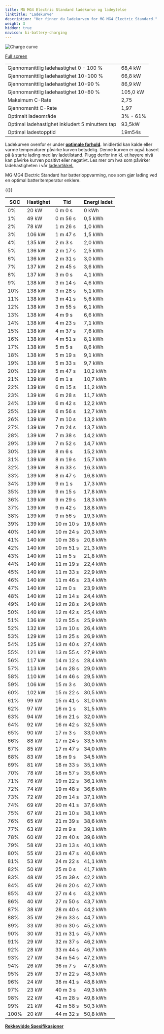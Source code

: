 ```yaml
---
title: MG MG4 Electric Standard ladekurve og ladeytelse
linktitle: "Ladekurve"
description: "Her finner du ladekurven for MG MG4 Electric Standard."
weight: 3
hidden: true
navicon: bi-battery-charging
---
```

<!-- markdownlint-disable MD033 -->
<img src="../chargingcurve.svg" alt="Charge curve" class="img-fluid">

[Full screen](/models/mg/mg4/mg4_electric_standard/chargingcurve.svg)


<table class="table table-striped border">
<tbody>
<tr>
<td>Gjennomsnittlig ladehastighet 0 - 100 %</td><td>68,4 kW</td>
</tr>
<tr>
<td>Gjennomsnittlig ladehastighet 10-100 %</td><td>66,8 kW</td>
</tr>
<tr>
<td>Gjennomsnittlig ladehastighet 10-90 %</td><td>86,9 kW</td>
</tr>
<tr>
<td>Gjennomsnittlig ladehastighet 10-80 %</td><td>105,0 kW</td>
</tr>
<tr>
<td>Maksimum C-Rate</td><td>2,75</td>
</tr>
<tr>
<td>Gjennomsnitt C-Rate</td><td>1,97</td>
</tr>
<tr>
<td>Optimalt ladeområde</td><td>3% - 61%</td>
</tr>
<tr>
<td>Optimal ladehastighet inkludert 5 minutters tap</td><td>93,5kW</td>
</tr>
<tr>
<td>Optimal ladestopptid</td><td>19m54s</td>
</tr>
</tbody>
</table>


Ladekurven ovenfor er under **[optimale forhold](../../../../../technology/battery/charging/#temperatur)**. Imidlertid kan kalde eller varme temperaturer påvirke kurven betydelig. Denne kurven er også basert på å starte lading med lav ladetilstand. Plugg derfor inn kl. et høyere nivå kan påvirke kurven positivt eller negativt. Les mer om hva som påvirker ladehastigheten i vår [ladeartikkel.](../../../../../technology/battery/charging/)


MG MG4 Electric Standard har batterioppvarming, noe som gjør lading ved en optimal batteritemperatur enklere.


{{<evkxdisplayaddarticle />}}
<table class="table table-striped border">
<thead>
<tr><th>SOC</th><th>Hastighet</th><th>Tid</th><th>Energi ladet</th></tr>
</thead>
<tbody>
<tr>
<td>0%</td><td>20 kW</td><td> 0 m 0 s </td><td>0 kWh </td>
</tr>
<tr>
<td>1%</td><td>49 kW</td><td> 0 m 56 s </td><td>0,5 kWh </td>
</tr>
<tr>
<td>2%</td><td>78 kW</td><td> 1 m 26 s </td><td>1,0 kWh </td>
</tr>
<tr>
<td>3%</td><td>106 kW</td><td> 1 m 47 s </td><td>1,5 kWh </td>
</tr>
<tr>
<td>4%</td><td>135 kW</td><td> 2 m 3 s </td><td>2,0 kWh </td>
</tr>
<tr>
<td>5%</td><td>136 kW</td><td> 2 m 17 s </td><td>2,5 kWh </td>
</tr>
<tr>
<td>6%</td><td>136 kW</td><td> 2 m 31 s </td><td>3,0 kWh </td>
</tr>
<tr>
<td>7%</td><td>137 kW</td><td> 2 m 45 s </td><td>3,6 kWh </td>
</tr>
<tr>
<td>8%</td><td>137 kW</td><td> 3 m 0 s </td><td>4,1 kWh </td>
</tr>
<tr>
<td>9%</td><td>138 kW</td><td> 3 m 14 s </td><td>4,6 kWh </td>
</tr>
<tr>
<td>10%</td><td>138 kW</td><td> 3 m 28 s </td><td>5,1 kWh </td>
</tr>
<tr>
<td>11%</td><td>138 kW</td><td> 3 m 41 s </td><td>5,6 kWh </td>
</tr>
<tr>
<td>12%</td><td>138 kW</td><td> 3 m 55 s </td><td>6,1 kWh </td>
</tr>
<tr>
<td>13%</td><td>138 kW</td><td> 4 m 9 s </td><td>6,6 kWh </td>
</tr>
<tr>
<td>14%</td><td>138 kW</td><td> 4 m 23 s </td><td>7,1 kWh </td>
</tr>
<tr>
<td>15%</td><td>138 kW</td><td> 4 m 37 s </td><td>7,6 kWh </td>
</tr>
<tr>
<td>16%</td><td>138 kW</td><td> 4 m 51 s </td><td>8,1 kWh </td>
</tr>
<tr>
<td>17%</td><td>138 kW</td><td> 5 m 5 s </td><td>8,6 kWh </td>
</tr>
<tr>
<td>18%</td><td>138 kW</td><td> 5 m 19 s </td><td>9,1 kWh </td>
</tr>
<tr>
<td>19%</td><td>138 kW</td><td> 5 m 33 s </td><td>9,7 kWh </td>
</tr>
<tr>
<td>20%</td><td>139 kW</td><td> 5 m 47 s </td><td>10,2 kWh </td>
</tr>
<tr>
<td>21%</td><td>139 kW</td><td> 6 m 1 s </td><td>10,7 kWh </td>
</tr>
<tr>
<td>22%</td><td>139 kW</td><td> 6 m 15 s </td><td>11,2 kWh </td>
</tr>
<tr>
<td>23%</td><td>139 kW</td><td> 6 m 28 s </td><td>11,7 kWh </td>
</tr>
<tr>
<td>24%</td><td>139 kW</td><td> 6 m 42 s </td><td>12,2 kWh </td>
</tr>
<tr>
<td>25%</td><td>139 kW</td><td> 6 m 56 s </td><td>12,7 kWh </td>
</tr>
<tr>
<td>26%</td><td>139 kW</td><td> 7 m 10 s </td><td>13,2 kWh </td>
</tr>
<tr>
<td>27%</td><td>139 kW</td><td> 7 m 24 s </td><td>13,7 kWh </td>
</tr>
<tr>
<td>28%</td><td>139 kW</td><td> 7 m 38 s </td><td>14,2 kWh </td>
</tr>
<tr>
<td>29%</td><td>139 kW</td><td> 7 m 52 s </td><td>14,7 kWh </td>
</tr>
<tr>
<td>30%</td><td>139 kW</td><td> 8 m 6 s </td><td>15,2 kWh </td>
</tr>
<tr>
<td>31%</td><td>139 kW</td><td> 8 m 19 s </td><td>15,7 kWh </td>
</tr>
<tr>
<td>32%</td><td>139 kW</td><td> 8 m 33 s </td><td>16,3 kWh </td>
</tr>
<tr>
<td>33%</td><td>139 kW</td><td> 8 m 47 s </td><td>16,8 kWh </td>
</tr>
<tr>
<td>34%</td><td>139 kW</td><td> 9 m 1 s </td><td>17,3 kWh </td>
</tr>
<tr>
<td>35%</td><td>139 kW</td><td> 9 m 15 s </td><td>17,8 kWh </td>
</tr>
<tr>
<td>36%</td><td>139 kW</td><td> 9 m 29 s </td><td>18,3 kWh </td>
</tr>
<tr>
<td>37%</td><td>139 kW</td><td> 9 m 42 s </td><td>18,8 kWh </td>
</tr>
<tr>
<td>38%</td><td>139 kW</td><td> 9 m 56 s </td><td>19,3 kWh </td>
</tr>
<tr>
<td>39%</td><td>139 kW</td><td> 10 m 10 s </td><td>19,8 kWh </td>
</tr>
<tr>
<td>40%</td><td>140 kW</td><td> 10 m 24 s </td><td>20,3 kWh </td>
</tr>
<tr>
<td>41%</td><td>140 kW</td><td> 10 m 38 s </td><td>20,8 kWh </td>
</tr>
<tr>
<td>42%</td><td>140 kW</td><td> 10 m 51 s </td><td>21,3 kWh </td>
</tr>
<tr>
<td>43%</td><td>140 kW</td><td> 11 m 5 s </td><td>21,8 kWh </td>
</tr>
<tr>
<td>44%</td><td>140 kW</td><td> 11 m 19 s </td><td>22,4 kWh </td>
</tr>
<tr>
<td>45%</td><td>140 kW</td><td> 11 m 33 s </td><td>22,9 kWh </td>
</tr>
<tr>
<td>46%</td><td>140 kW</td><td> 11 m 46 s </td><td>23,4 kWh </td>
</tr>
<tr>
<td>47%</td><td>140 kW</td><td> 12 m 0 s </td><td>23,9 kWh </td>
</tr>
<tr>
<td>48%</td><td>140 kW</td><td> 12 m 14 s </td><td>24,4 kWh </td>
</tr>
<tr>
<td>49%</td><td>140 kW</td><td> 12 m 28 s </td><td>24,9 kWh </td>
</tr>
<tr>
<td>50%</td><td>140 kW</td><td> 12 m 42 s </td><td>25,4 kWh </td>
</tr>
<tr>
<td>51%</td><td>136 kW</td><td> 12 m 55 s </td><td>25,9 kWh </td>
</tr>
<tr>
<td>52%</td><td>132 kW</td><td> 13 m 10 s </td><td>26,4 kWh </td>
</tr>
<tr>
<td>53%</td><td>129 kW</td><td> 13 m 25 s </td><td>26,9 kWh </td>
</tr>
<tr>
<td>54%</td><td>125 kW</td><td> 13 m 40 s </td><td>27,4 kWh </td>
</tr>
<tr>
<td>55%</td><td>121 kW</td><td> 13 m 55 s </td><td>27,9 kWh </td>
</tr>
<tr>
<td>56%</td><td>117 kW</td><td> 14 m 12 s </td><td>28,4 kWh </td>
</tr>
<tr>
<td>57%</td><td>113 kW</td><td> 14 m 28 s </td><td>29,0 kWh </td>
</tr>
<tr>
<td>58%</td><td>110 kW</td><td> 14 m 46 s </td><td>29,5 kWh </td>
</tr>
<tr>
<td>59%</td><td>106 kW</td><td> 15 m 3 s </td><td>30,0 kWh </td>
</tr>
<tr>
<td>60%</td><td>102 kW</td><td> 15 m 22 s </td><td>30,5 kWh </td>
</tr>
<tr>
<td>61%</td><td>99 kW</td><td> 15 m 41 s </td><td>31,0 kWh </td>
</tr>
<tr>
<td>62%</td><td>97 kW</td><td> 16 m 1 s </td><td>31,5 kWh </td>
</tr>
<tr>
<td>63%</td><td>94 kW</td><td> 16 m 21 s </td><td>32,0 kWh </td>
</tr>
<tr>
<td>64%</td><td>92 kW</td><td> 16 m 42 s </td><td>32,5 kWh </td>
</tr>
<tr>
<td>65%</td><td>90 kW</td><td> 17 m 3 s </td><td>33,0 kWh </td>
</tr>
<tr>
<td>66%</td><td>88 kW</td><td> 17 m 24 s </td><td>33,5 kWh </td>
</tr>
<tr>
<td>67%</td><td>85 kW</td><td> 17 m 47 s </td><td>34,0 kWh </td>
</tr>
<tr>
<td>68%</td><td>83 kW</td><td> 18 m 9 s </td><td>34,5 kWh </td>
</tr>
<tr>
<td>69%</td><td>81 kW</td><td> 18 m 33 s </td><td>35,1 kWh </td>
</tr>
<tr>
<td>70%</td><td>78 kW</td><td> 18 m 57 s </td><td>35,6 kWh </td>
</tr>
<tr>
<td>71%</td><td>76 kW</td><td> 19 m 22 s </td><td>36,1 kWh </td>
</tr>
<tr>
<td>72%</td><td>74 kW</td><td> 19 m 48 s </td><td>36,6 kWh </td>
</tr>
<tr>
<td>73%</td><td>72 kW</td><td> 20 m 14 s </td><td>37,1 kWh </td>
</tr>
<tr>
<td>74%</td><td>69 kW</td><td> 20 m 41 s </td><td>37,6 kWh </td>
</tr>
<tr>
<td>75%</td><td>67 kW</td><td> 21 m 10 s </td><td>38,1 kWh </td>
</tr>
<tr>
<td>76%</td><td>65 kW</td><td> 21 m 39 s </td><td>38,6 kWh </td>
</tr>
<tr>
<td>77%</td><td>63 kW</td><td> 22 m 9 s </td><td>39,1 kWh </td>
</tr>
<tr>
<td>78%</td><td>60 kW</td><td> 22 m 40 s </td><td>39,6 kWh </td>
</tr>
<tr>
<td>79%</td><td>58 kW</td><td> 23 m 13 s </td><td>40,1 kWh </td>
</tr>
<tr>
<td>80%</td><td>55 kW</td><td> 23 m 47 s </td><td>40,6 kWh </td>
</tr>
<tr>
<td>81%</td><td>53 kW</td><td> 24 m 22 s </td><td>41,1 kWh </td>
</tr>
<tr>
<td>82%</td><td>50 kW</td><td> 25 m 0 s </td><td>41,7 kWh </td>
</tr>
<tr>
<td>83%</td><td>48 kW</td><td> 25 m 39 s </td><td>42,2 kWh </td>
</tr>
<tr>
<td>84%</td><td>45 kW</td><td> 26 m 20 s </td><td>42,7 kWh </td>
</tr>
<tr>
<td>85%</td><td>43 kW</td><td> 27 m 4 s </td><td>43,2 kWh </td>
</tr>
<tr>
<td>86%</td><td>40 kW</td><td> 27 m 50 s </td><td>43,7 kWh </td>
</tr>
<tr>
<td>87%</td><td>38 kW</td><td> 28 m 40 s </td><td>44,2 kWh </td>
</tr>
<tr>
<td>88%</td><td>35 kW</td><td> 29 m 33 s </td><td>44,7 kWh </td>
</tr>
<tr>
<td>89%</td><td>33 kW</td><td> 30 m 30 s </td><td>45,2 kWh </td>
</tr>
<tr>
<td>90%</td><td>30 kW</td><td> 31 m 31 s </td><td>45,7 kWh </td>
</tr>
<tr>
<td>91%</td><td>29 kW</td><td> 32 m 37 s </td><td>46,2 kWh </td>
</tr>
<tr>
<td>92%</td><td>28 kW</td><td> 33 m 44 s </td><td>46,7 kWh </td>
</tr>
<tr>
<td>93%</td><td>27 kW</td><td> 34 m 54 s </td><td>47,2 kWh </td>
</tr>
<tr>
<td>94%</td><td>26 kW</td><td> 36 m 7 s </td><td>47,8 kWh </td>
</tr>
<tr>
<td>95%</td><td>25 kW</td><td> 37 m 22 s </td><td>48,3 kWh </td>
</tr>
<tr>
<td>96%</td><td>24 kW</td><td> 38 m 41 s </td><td>48,8 kWh </td>
</tr>
<tr>
<td>97%</td><td>23 kW</td><td> 40 m 3 s </td><td>49,3 kWh </td>
</tr>
<tr>
<td>98%</td><td>22 kW</td><td> 41 m 28 s </td><td>49,8 kWh </td>
</tr>
<tr>
<td>99%</td><td>21 kW</td><td> 42 m 58 s </td><td>50,3 kWh </td>
</tr>
<tr>
<td>100%</td><td>20 kW</td><td> 44 m 32 s </td><td>50,8 kWh </td>
</tr>
</tbody>
</table>

<div class="mt-3 mb-3">
<a href="../rangeandconsumption/" class="text-decoration-none text-black">
<strong><i class="bi-arrow-left"></i> Rekkevidde </strong>
</a>
<a href="../specifications/" class="text-decoration-none text-black float-end">
<strong>Spesifikasjoner <i class="bi-arrow-right"></i></strong>
</a>
</div>
